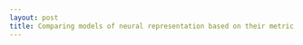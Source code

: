 ```yaml
---
layout: post
title: Comparing models of neural representation based on their metric tensors
---
```


